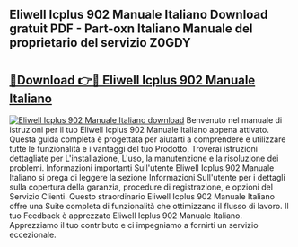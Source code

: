 ## Eliwell Icplus 902 Manuale Italiano Download gratuit PDF - Part-oxn Italiano Manuale del proprietario del servizio Z0GDY

# <h2><a href="http://dfdmhz.blite.top/?on=Eliwell+Icplus+902+Manuale+Italiano">🔗Download 👉🔴 Eliwell Icplus 902 Manuale Italiano</a></h2>

[![Eliwell Icplus 902 Manuale Italiano download](https://i.imgur.com/lujVjoI.png)](http://dfdmhz.blite.top/?on=Eliwell+Icplus+902+Manuale+Italiano)
Benvenuto nel manuale di istruzioni per il tuo Eliwell Icplus 902 Manuale Italiano appena attivato. Questa guida completa è progettata per aiutarti a comprendere e utilizzare tutte le funzionalità e i vantaggi del tuo Prodotto. Troverai istruzioni dettagliate per L'installazione, L'uso, la manutenzione e la risoluzione dei problemi. Informazioni importanti Sull'utente Eliwell Icplus 902 Manuale Italiano si prega di leggere la sezione Informazioni Sull'utente per i dettagli sulla copertura della garanzia, procedure di registrazione, e opzioni del Servizio Clienti. Questo straordinario Eliwell Icplus 902 Manuale Italiano offre una Suite completa di funzionalità che ottimizzano il flusso di lavoro. Il tuo Feedback è apprezzato Eliwell Icplus 902 Manuale Italiano. Apprezziamo il tuo contributo e ci impegniamo a fornirti un servizio eccezionale.
